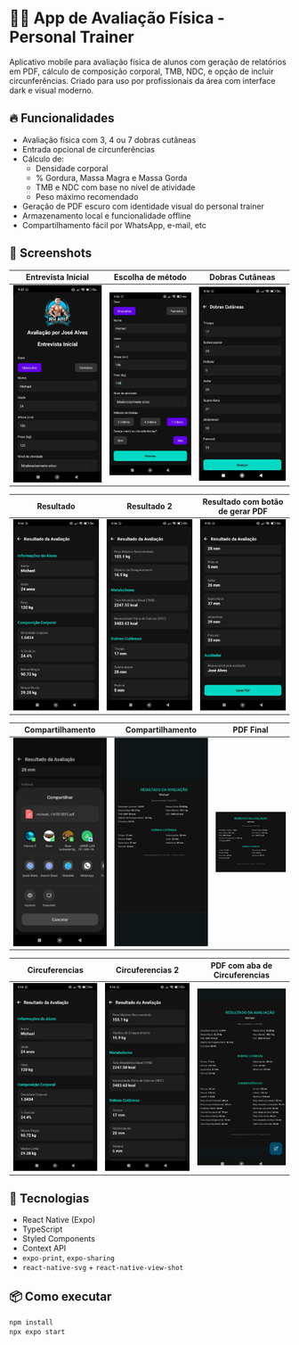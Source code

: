 # 🏋️‍♂️ App de Avaliação Física - Personal Trainer

Aplicativo mobile para avaliação física de alunos com geração de relatórios em PDF, cálculo de composição corporal, TMB, NDC, e opção de incluir circunferências. Criado para uso por profissionais da área com interface dark e visual moderno.

## 🔥 Funcionalidades

- Avaliação física com 3, 4 ou 7 dobras cutâneas
- Entrada opcional de circunferências
- Cálculo de:
  - Densidade corporal
  - % Gordura, Massa Magra e Massa Gorda
  - TMB e NDC com base no nível de atividade
  - Peso máximo recomendado
- Geração de PDF escuro com identidade visual do personal trainer
- Armazenamento local e funcionalidade offline
- Compartilhamento fácil por WhatsApp, e-mail, etc

## 📲 Screenshots

| Entrevista Inicial | Escolha de método | Dobras Cutâneas |
|--------------------|-------------------|------------------|
| ![](screenshots/1.jpeg) | ![](screenshots/2.jpeg) | ![](screenshots/3.jpeg) |

| Resultado | Resultado 2 | Resultado com botão de gerar PDF |
|------------------|-------------------|-----------|
| ![](screenshots/4.jpeg) | ![](screenshots/5.jpeg) | ![](screenshots/6.jpeg) |

| Compartilhamento | Compartilhamento | PDF Final |
|----------------|------------------|-----------|
| ![](screenshots/7.jpeg) | ![](screenshots/8.jpeg) | ![](screenshots/12.jpeg) |

| Circuferencias | Circuferencias 2 | PDF com aba de Circuferencias |
|------------------|-------------------|-----------|
| ![](screenshots/4.jpeg) | ![](screenshots/5.jpeg) | ![](screenshots/11.jpeg) |


## 🚀 Tecnologias

- React Native (Expo)
- TypeScript
- Styled Components
- Context API
- `expo-print`, `expo-sharing`
- `react-native-svg` + `react-native-view-shot`

## 📦 Como executar

```bash
npm install
npx expo start
